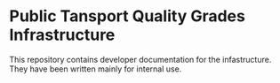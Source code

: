 # Public Tansport Quality Grades Infrastructure

This repository contains developer documentation for the infastructure. They have been written mainly for internal use.
